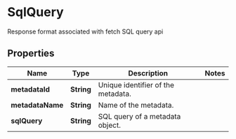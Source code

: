 

# SqlQuery

Response format associated with fetch SQL query api

## Properties

| Name | Type | Description | Notes |
|------------ | ------------- | ------------- | -------------|
|**metadataId** | **String** | Unique identifier of the metadata. |  |
|**metadataName** | **String** | Name of the metadata. |  |
|**sqlQuery** | **String** | SQL query of a metadata object. |  |



